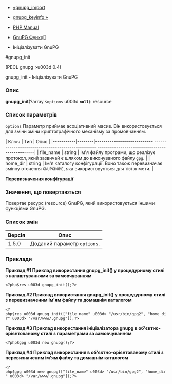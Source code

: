 - [«gnupg_import](function.gnupg-import.md)
- [gnupg_keyinfo »](function.gnupg-keyinfo.md)

- [PHP Manual](index.md)
- [GnuPG Функції](ref.gnupg.md)
- Ініціалізувати GnuPG

#gnupg_init

(PECL gnupg \>u003d 0.4)

gnupg_init - Ініціалізувати GnuPG

### Опис

**gnupg_init**(?array `$options` u003d **`null`**): resource

### Список параметрів

`options`
Параметр приймає асоціативний масив. Він використовується для зміни
зміни криптографічного механізму за промовчанням.

| Ключ | Тип | Опис |
|-----------|--------|---------------------------- -------------------------------------------------- -----------------------------------------------|
| file_name | string | Ім'я файлу програми, що реалізує протокол, який зазвичай є шляхом до виконуваного файлу `gpg`. |
| home_dir | string | Ім'я каталогу конфігурації. Воно також перевизначає змінну оточення `GNUPGHOME`, яка використовується для тієї ж мети. |

**Перевизначення конфігурації**

### Значення, що повертаються

Повертає ресурс (resource) GnuPG, який використовується іншими
функціями GnuPG.

### Список змін

| Версія | Опис |
|--------|------------------------------|
| 1.5.0 | Доданий параметр `options`. |

### Приклади

**Приклад #1 Приклад використання **gnupg_init()** у процедурному стилі з
налаштуваннями за замовчуванням**

` <?php$res u003d gnupg_init();?> `

**Приклад #2 Приклад використання **gnupg_init()** у процедурному стилі з
перевизначеним ім'ям файлу та домашнім каталогом**

` <?php$res u003d gnupg_init(["file_name" u003d> "/usr/bin/gpg2", "home_dir" u003d> "/var/www/.gnupg"]);?> `

**Приклад #3 Приклад використання ініціалізатора gnupg в
об'єктно-орієнтованому стилі з параметрами за замовчуванням**

` <?php$gpg u003d new gnupg();?> `

**Приклад #4 Приклад використання в об'єктно-орієнтованому стилі з
перевизначеним ім'ям файлу та домашнім каталогом**

` <?php$gpg u003d new gnupg(["file_name" u003d> "/usr/bin/gpg2", "home_dir" u003d> "/var/www/.gnupg"]);?> `
